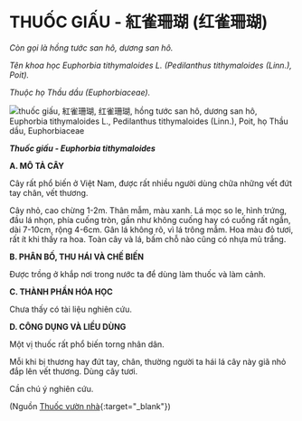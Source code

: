 # THUỐC GIẤU - 紅雀珊瑚 (红雀珊瑚)

*Còn gọi là hồng tước san hô, dương san hô.*

*Tên khoa học Euphorbia tithymaloides L. (Pedilanthus tithymaloides (Linn.), Poit).*

*Thuộc họ Thầu dầu (Euphorbiaceae).*

![thuốc giấu, 紅雀珊瑚, 红雀珊瑚, hồng tước san hô, dương san hô, Euphorbia tithymaloides L., Pedilanthus tithymaloides \(Linn.\), Poit, họ Thầu dầu, Euphorbiaceae](/imgs/caythuoc/dtl/thuoc-giau.jpg)

***Thuốc giấu - Euphorbia tithymaloides***

**A. MÔ TẢ CÂY**

Cây rất phổ biến ở Việt Nam, được rất nhiều người dùng chữa những vết đứt tay chân, vết thương.

Cây nhỏ, cao chừng 1-2m. Thân mẫm, màu xanh. Lá mọc so le, hình trứng, đầu lá nhọn, phía cuống tròn, gần như không cuống hay có cuống rất ngắn, dài 7-10cm, rộng 4-6cm. Gân lá không rõ, vì lá trông mẫm. Hoa màu đỏ tươi, rất ít khi thấy ra hoa. Toàn cây và lá, bấm chỗ nào cũng có nhựa mủ trắng.

**B. PHÂN BỐ, THU HÁI VÀ CHẾ BIẾN**

Được trồng ở khắp nơi trong nước ta để dùng làm thuốc và làm cảnh.

**C. THÀNH PHẦN HÓA HỌC**

Chưa thấy có tài liệu nghiên cứu.

**D. CÔNG DỤNG VÀ LIỀU DÙNG**

Một vị thuốc rất phổ biến torng nhân dân.

Mỗi khi bị thương hay đứt tay, chân, thường người ta hái lá cây này giã nhỏ đắp lên vết thương. Dùng cây tươi.

Cần chú ý nghiên cứu.


(Nguồn [Thuốc vườn nhà](http://thuocvuonnha.com){:target="_blank"})